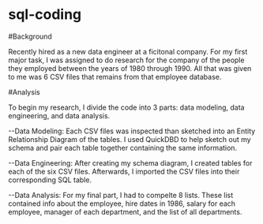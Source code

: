# sql-coding

#Background

Recently hired as a new data engineer at a ficitonal company. For my first major task, I was assigned to do research for the company of the people they employed between the years of 1980 through 1990. All that was given to me was 6 CSV files that remains from that employee database. 

#Analysis

To begin my research, I divide the code into 3 parts: data modeling, data engineering, and data analysis.

--Data Modeling: Each CSV files was inspected than sketched into an Entity Relationship Diagram of the tables. I used QuickDBD to help sketch out my schema and pair each table together containing the same information. 

--Data Engineering: After creating my schema diagram, I created tables for each of the six CSV files. Afterwards, I imported the CSV files into their corresponding SQL table. 

--Data Analysis: For my final part, I had to compelte 8 lists. These list contained info about the employee, hire dates in 1986, salary for each employee, manager of each department, and the list of all departments. 

